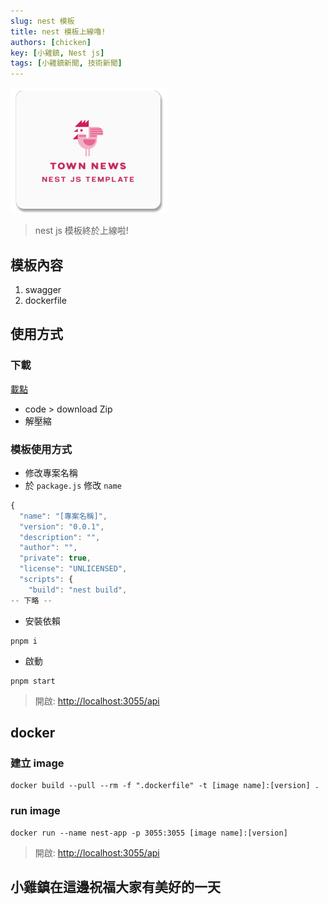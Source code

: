 ```yaml
---
slug: nest 模板
title: nest 模板上線嚕!
authors: [chicken]
key: [小雞鎮, Nest js]
tags: [小雞鎮新聞, 技術新聞]
---
```


![封面](./temp.png)

> nest js 模板終於上線啦!

<!-- truncate -->

## 模板內容

1. swagger
2. dockerfile

## 使用方式

### 下載

[載點](https://github.com/Chicken-Town-Nest-Workshop/nest-template)

- code > download Zip
- 解壓縮

### 模板使用方式

- 修改專案名稱
- 於 `package.js` 修改 `name`

```js {2}
{
  "name": "[專案名稱]",
  "version": "0.0.1",
  "description": "",
  "author": "",
  "private": true,
  "license": "UNLICENSED",
  "scripts": {
    "build": "nest build",
-- 下略 --
```

- 安裝依賴

```shell
pnpm i
```

- 啟動

```shell
pnpm start
```

> 開啟: <http://localhost:3055/api>

## docker

### 建立 image

```shell
docker build --pull --rm -f ".dockerfile" -t [image name]:[version] . 
```

### run image

```shell
docker run --name nest-app -p 3055:3055 [image name]:[version]
```

> 開啟: <http://localhost:3055/api>

## 小雞鎮在這邊祝福大家有美好的一天
